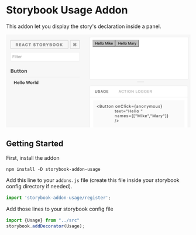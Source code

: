 # Storybook Usage Addon

This addon let you display the story's declaration inside
a panel.

![](docs/screenshot.png)

## Getting Started

First, install the addon

```shell
npm install -D storybook-addon-usage
```

Add this line to your `addons.js` file (create this file inside your storybook config directory if needed).

```js
import 'storybook-addon-usage/register';
```


Add those lines to your storybook config file

```js
import {Usage} from "../src"
storybook.addDecorator(Usage);
```